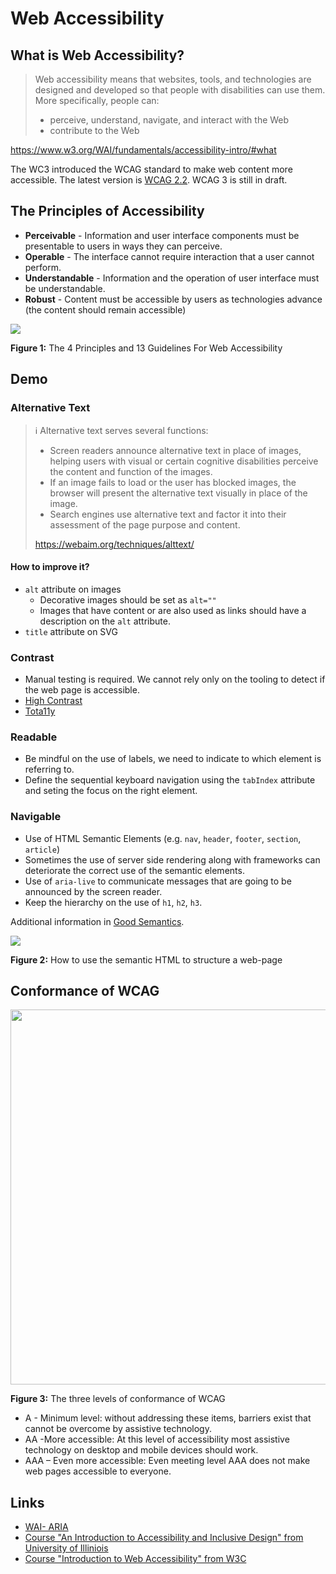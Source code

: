 # Web Accessibility

## What is Web Accessibility?

> Web accessibility means that websites, tools, and technologies are designed and developed so that people with disabilities can use them. More specifically, people can:
> * perceive, understand, navigate, and interact with the Web 
> * contribute to the Web

https://www.w3.org/WAI/fundamentals/accessibility-intro/#what

The WC3 introduced the WCAG standard to make web content more accessible.
The latest version is [WCAG 2.2](https://www.w3.org/WAI/standards-guidelines/wcag/). WCAG 3 is still in draft.


## The Principles of Accessibility

* **Perceivable** - Information and user interface components must be presentable to users in ways they can perceive.
* **Operable** - The interface cannot require interaction that a user cannot perform. 
* **Understandable** - Information and the operation of user interface must be understandable.
* **Robust** - Content must be accessible by users as technologies advance (the content should remain accessible)

![](https://miro.medium.com/max/786/1*Phcs6p0lIwUwgdbp4WuWKA.png)

**Figure 1:** The 4 Principles and 13 Guidelines For Web Accessibility

## Demo

### Alternative Text

> ℹ️ Alternative text serves several functions:
> * Screen readers announce alternative text in place of images, helping users with visual or certain cognitive disabilities perceive the content and function of the images. 
> * If an image fails to load or the user has blocked images, the browser will present the alternative text visually in place of the image. 
> * Search engines use alternative text and factor it into their assessment of the page purpose and content.
>
> https://webaim.org/techniques/alttext/

#### How to improve it?
- `alt` attribute on images
    - Decorative images should be set as `alt=""`
    - Images that have content or are also used as links should have a description on the `alt` attribute.
- `title` attribute on SVG

### Contrast
- Manual testing is required. We cannot rely only on the tooling to detect if the web page is accessible.
- [High Contrast](https://chrome.google.com/webstore/detail/high-contrast/djcfdncoelnlbldjfhinnjlhdjlikmph/related?hl=en)
- [Tota11y](https://chrome.google.com/webstore/detail/tota11y-for-chrome/nkghaekndgmonifcpfgjmpfjlhnmflhp?hl=en)

### Readable
- Be mindful on the use of labels, we need to indicate to which element is referring to.
- Define the sequential keyboard navigation using the `tabIndex` attribute and seting the focus on the right element.

### Navigable
- Use of HTML Semantic Elements (e.g. `nav`, `header`, `footer`, `section`, `article`)
- Sometimes the use of server side rendering along with frameworks can deteriorate the correct use of the semantic elements.
- Use of `aria-live` to communicate messages that are going to be announced by the screen reader.
- Keep the hierarchy on the use of `h1`, `h2`, `h3`.

Additional information in [Good Semantics](https://developer.mozilla.org/en-US/docs/Learn/Accessibility/HTML#good_semantics).

![](https://miro.medium.com/max/640/1*zHJFnu7QF-PgUb8108aLcA.png)

**Figure 2:** How to use the semantic HTML to structure a web-page


## Conformance of WCAG
<img src="https://www.levelaccess.com/wp-content/uploads/2019/12/wcag-a-aa-aaa.jpeg" width="600"/>

**Figure 3:** The three levels of conformance of WCAG

* A - Minimum level: without addressing these items, barriers exist that cannot be overcome by assistive technology.
* AA -More accessible: At this level of accessibility most assistive technology on desktop and mobile devices should work.
* AAA – Even more accessible: Even meeting level AAA does not make web pages accessible to everyone.

## Links
* [WAI- ARIA](https://www.w3.org/WAI/standards-guidelines/aria/)
* [Course "An Introduction to Accessibility and Inclusive Design" from University of Illiniois](https://www.coursera.org/learn/accessibility)
* [Course "Introduction to Web Accessibility" from W3C](https://www.edx.org/course/web-accessibility-introduction)
